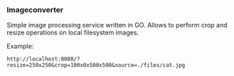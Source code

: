 ### Imageconverter

Simple image processing service written in GO.
Allows to perform crop and resize operations on local filesystem images.

Example:

    http://localhost:8088/?resize=250x250&crop=100x0x500x500&source=./files/cat.jpg